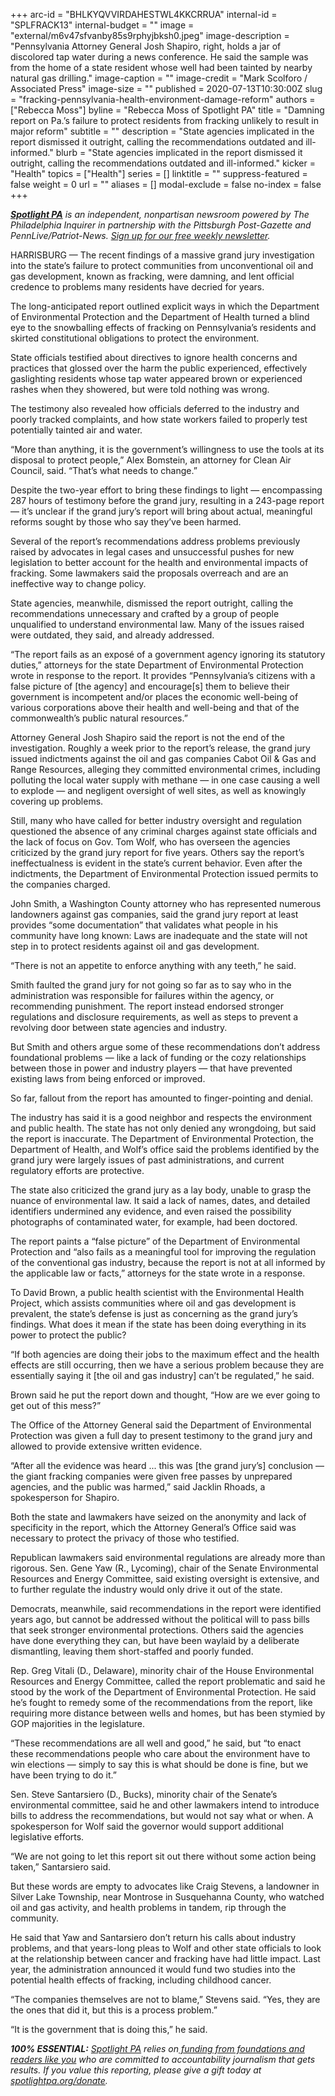 +++
arc-id = "BHLKYQVVIRDAHESTWL4KKCRRUA"
internal-id = "SPLFRACK13"
internal-budget = ""
image = "external/m6v47sfvanby85s9rphyjbksh0.jpeg"
image-description = "Pennsylvania Attorney General Josh Shapiro, right, holds a jar of discolored tap water during a news conference. He said the sample was from the home of a state resident whose well had been tainted by nearby natural gas drilling."
image-caption = ""
image-credit = "Mark Scolforo / Associated Press"
image-size = ""
published = 2020-07-13T10:30:00Z
slug = "fracking-pennsylvania-health-environment-damage-reform"
authors = ["Rebecca Moss"]
byline = "Rebecca Moss of Spotlight PA"
title = "Damning report on Pa.’s failure to protect residents from fracking unlikely to result in major reform"
subtitle = ""
description = "State agencies implicated in the report dismissed it outright, calling the recommendations outdated and ill-informed."
blurb = "State agencies implicated in the report dismissed it outright, calling the recommendations outdated and ill-informed."
kicker = "Health"
topics = ["Health"]
series = []
linktitle = ""
suppress-featured = false
weight = 0
url = ""
aliases = []
modal-exclude = false
no-index = false
+++

<a href="https://www.spotlightpa.org/"><i><b>Spotlight PA</b></i></a><i> is an independent, nonpartisan newsroom powered by The Philadelphia Inquirer in partnership with the Pittsburgh Post-Gazette and PennLive/Patriot-News. </i><a href="https://www.spotlightpa.org/newsletters"><i>Sign up for our free weekly newsletter</i></a><i>.</i>

HARRISBURG — The recent findings of a massive grand jury investigation into the state’s failure to protect communities from unconventional oil and gas development, known as fracking, were damning, and lent official credence to problems many residents have decried for years.

The long-anticipated report outlined explicit ways in which the Department of Environmental Protection and the Department of Health turned a blind eye to the snowballing effects of fracking on Pennsylvania’s residents and skirted constitutional obligations to protect the environment.

State officials testified about directives to ignore health concerns and practices that glossed over the harm the public experienced, effectively gaslighting residents whose tap water appeared brown or experienced rashes when they showered, but were told nothing was wrong.

The testimony also revealed how officials deferred to the industry and poorly tracked complaints, and how state workers failed to properly test potentially tainted air and water.

“More than anything, it is the government’s willingness to use the tools at its disposal to protect people,” Alex Bomstein, an attorney for Clean Air Council, said. “That’s what needs to change.”

Despite the two-year effort to bring these findings to light — encompassing 287 hours of testimony before the grand jury, resulting in a 243-page report — it’s unclear if the grand jury’s report will bring about actual, meaningful reforms sought by those who say they’ve been harmed.

<script src="https://www.spotlightpa.org/embed.js" async></script><div data-spl-embed-version="1" data-spl-src="https://www.spotlightpa.org/embeds/donate/"></div>


Several of the report’s recommendations address problems previously raised by advocates in legal cases and unsuccessful pushes for new legislation to better account for the health and environmental impacts of fracking. Some lawmakers said the proposals overreach and are an ineffective way to change policy.

State agencies, meanwhile, dismissed the report outright, calling the recommendations unnecessary and crafted by a group of people unqualified to understand environmental law. Many of the issues raised were outdated, they said, and already addressed.

“The report fails as an exposé of a government agency ignoring its statutory duties,” attorneys for the state Department of Environmental Protection wrote in response to the report. It provides “Pennsylvania’s citizens with a false picture of [the agency] and encourage[s] them to believe their government is incompetent and/or places the economic well-being of various corporations above their health and well-being and that of the commonwealth’s public natural resources.”

Attorney General Josh Shapiro said the report is not the end of the investigation. Roughly a week prior to the report’s release, the grand jury issued indictments against the oil and gas companies Cabot Oil &amp; Gas and Range Resources, alleging they committed environmental crimes, including polluting the local water supply with methane — in one case causing a well to explode — and negligent oversight of well sites, as well as knowingly covering up problems.

Still, many who have called for better industry oversight and regulation questioned the absence of any criminal charges against state officials and the lack of focus on Gov. Tom Wolf, who has overseen the agencies criticized by the grand jury report for five years. Others say the report’s ineffectualness is evident in the state’s current behavior. Even after the indictments, the Department of Environmental Protection issued permits to the companies charged.

John Smith, a Washington County attorney who has represented numerous landowners against gas companies, said the grand jury report at least provides “some documentation” that validates what people in his community have long known: Laws are inadequate and the state will not step in to protect residents against oil and gas development.

“There is not an appetite to enforce anything with any teeth,” he said.

Smith faulted the grand jury for not going so far as to say who in the administration was responsible for failures within the agency, or recommending punishment. The report instead endorsed stronger regulations and disclosure requirements, as well as steps to prevent a revolving door between state agencies and industry.

But Smith and others argue some of these recommendations don’t address foundational problems — like a lack of funding or the cozy relationships between those in power and industry players — that have prevented existing laws from being enforced or improved.

So far, fallout from the report has amounted to finger-pointing and denial.

The industry has said it is a good neighbor and respects the environment and public health. The state has not only denied any wrongdoing, but said the report is inaccurate. The Department of Environmental Protection, the Department of Health, and Wolf’s office said the problems identified by the grand jury were largely issues of past administrations, and current regulatory efforts are protective.

The state also criticized the grand jury as a lay body, unable to grasp the nuance of environmental law. It said a lack of names, dates, and detailed identifiers undermined any evidence, and even raised the possibility photographs of contaminated water, for example, had been doctored.

The report paints a “false picture” of the Department of Environmental Protection and “also fails as a meaningful tool for improving the regulation of the conventional gas industry, because the report is not at all informed by the applicable law or facts,” attorneys for the state wrote in a response.

To David Brown, a public health scientist with the Environmental Health Project, which assists communities where oil and gas development is prevalent, the state’s defense is just as concerning as the grand jury’s findings. What does it mean if the state has been doing everything in its power to protect the public?

“If both agencies are doing their jobs to the maximum effect and the health effects are still occurring, then we have a serious problem because they are essentially saying it [the oil and gas industry] can’t be regulated,” he said.

Brown said he put the report down and thought, “How are we ever going to get out of this mess?”

The Office of the Attorney General said the Department of Environmental Protection was given a full day to present testimony to the grand jury and allowed to provide extensive written evidence.

“After all the evidence was heard ... this was [the grand jury’s] conclusion — the giant fracking companies were given free passes by unprepared agencies, and the public was harmed,” said Jacklin Rhoads, a spokesperson for Shapiro.

<script src="https://www.spotlightpa.org/embed.js" async></script><div data-spl-embed-version="1" data-spl-src="https://www.spotlightpa.org/embeds/newsletter/"></div>


Both the state and lawmakers have seized on the anonymity and lack of specificity in the report, which the Attorney General’s Office said was necessary to protect the privacy of those who testified.

Republican lawmakers said environmental regulations are already more than rigorous. Sen. Gene Yaw (R., Lycoming), chair of the Senate Environmental Resources and Energy Committee, said existing oversight is extensive, and to further regulate the industry would only drive it out of the state.

Democrats, meanwhile, said recommendations in the report were identified years ago, but cannot be addressed without the political will to pass bills that seek stronger environmental protections. Others said the agencies have done everything they can, but have been waylaid by a deliberate dismantling, leaving them short-staffed and poorly funded.

Rep. Greg Vitali (D., Delaware), minority chair of the House Environmental Resources and Energy Committee, called the report problematic and said he stood by the work of the Department of Environmental Protection. He said he’s fought to remedy some of the recommendations from the report, like requiring more distance between wells and homes, but has been stymied by GOP majorities in the legislature.

“These recommendations are all well and good,” he said, but “to enact these recommendations people who care about the environment have to win elections — simply to say this is what should be done is fine, but we have been trying to do it.”

Sen. Steve Santarsiero (D., Bucks), minority chair of the Senate’s environmental committee, said he and other lawmakers intend to introduce bills to address the recommendations, but would not say what or when. A spokesperson for Wolf said the governor would support additional legislative efforts.

“We are not going to let this report sit out there without some action being taken,” Santarsiero said.

But these words are empty to advocates like Craig Stevens, a landowner in Silver Lake Township, near Montrose in Susquehanna County, who watched oil and gas activity, and health problems in tandem, rip through the community.

He said that Yaw and Santarsiero don’t return his calls about industry problems, and that years-long pleas to Wolf and other state officials to look at the relationship between cancer and fracking have had little impact. Last year, the administration announced it would fund two studies into the potential health effects of fracking, including childhood cancer.

“The companies themselves are not to blame,” Stevens said. “Yes, they are the ones that did it, but this is a process problem.”

“It is the government that is doing this,” he said.

<i><b>100% ESSENTIAL:</b></i> <a href="https://www.spotlightpa.org/"><i>Spotlight PA</i></a><i> relies on</i><a href="https://www.spotlightpa.org/support"><i> funding from foundations and readers like you</i></a><i> who are committed to accountability journalism that gets results. If you value this reporting, please give a gift today at </i><a href="http://spotlightpa.org/donate"><i>spotlightpa.org/donate</i></a><i>.</i>
